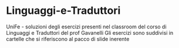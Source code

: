 # Linguaggi-e-Traduttori
UniFe - soluzioni degli esercizi presenti nel classroom del corso di Linguaggi e Traduttori del prof Gavanelli
Gli esercizi sono suddivisi in cartelle che si riferiscono al pacco di slide inerente
